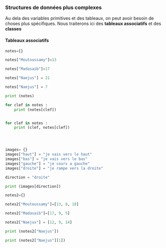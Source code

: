 ### Structures de données plus complexes

Au dela des variables primitives et des tableaux, on peut avoir besoin de choses plus spécifiques.
Nous traiterons ici des **tableaux associatifs** et des **classes**

#### Tableaux associatifs

```python
notes={}

notes["Moutoussamy"]=13

notes["Madasaib"]=17

notes["Naejus"] = 21

notes["Naejus"] = 7

print (notes)

for clef in notes :
    print (notes[clef])


for clef in notes :
    print (clef, notes[clef])




images= {}
images["haut"] = "je vais vers le haut"
images["bas"] = "je vais vers le bas"
images["gauche"] = "je cours a gauche"
images["droite"] = "je rampe vers la droite"

direction = "droite"

print (images[direction])

notes2={}

notes2["Moutoussamy"]=[13, 8, 18]

notes2["Madasaib"]=[17, 9, 5]

notes2["Naejus"] = [12, 9, 14]

print (notes2["Naejus"])

print (notes2["Naejus"][1])
```
